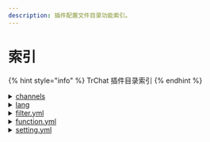 ```yaml
---
description: 插件配置文件目录功能索引。
---
```


# 索引

{% hint style="info" %}
TrChat 插件目录索引
{% endhint %}

<details>

<summary><a href="../liao-tian-ge-shi/liao-tian-zu-bie/">channels</a></summary>

[Global.yml](../channel/examples/global.md)

[Normal.yml](../channel/examples/normal.md)

[Private.yml](../channel/examples/private.md)

[Staff.yml](../channel/examples/staff.md)

</details>

<details>

<summary><a href="../qi-ta-xuan-xiang/yu-yan/">lang</a></summary>

[en\_US.yml](../appendix/language/en_US.md)

[zh\_CN.yml](../appendix/language/zh_CN.md)

</details>

<details>

<summary><a href="pei-zhi/guo-lv-qi.md">filter.yml</a></summary>

脏话过滤器 [filter.yml](configs/filter.md#filteryml)

</details>

<details>

<summary><a href="pei-zhi/gong-neng.md">function.yml</a></summary>

物品展示等各种功能 [function.yml](configs/function.md#functionyml)

</details>

<details>

<summary><a href="pei-zhi/she-zhi.md">setting.yml</a></summary>

插件内容设置 [settings.yml](configs/settings.md#settingsyml)

</details>
